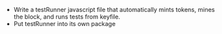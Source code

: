- Write a testRunner javascript file that automatically mints tokens, mines the block, and runs tests from keyfile.
- Put testRunner into its own package